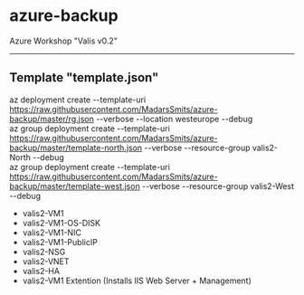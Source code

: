 # azure-backup
Azure Workshop "Valis v0.2"

---------------
Template "template.json"
---------------
az deployment create --template-uri https://raw.githubusercontent.com/MadarsSmits/azure-backup/master/rg.json --verbose --location westeurope --debug  
az group deployment create --template-uri https://raw.githubusercontent.com/MadarsSmits/azure-backup/master/template-north.json --verbose --resource-group valis2-North --debug  
az group deployment create --template-uri https://raw.githubusercontent.com/MadarsSmits/azure-backup/master/template-west.json --verbose --resource-group valis2-West --debug  

- valis2-VM1
- valis2-VM1-OS-DISK
- valis2-VM1-NIC
- valis2-VM1-PublicIP
- valis2-NSG
- valis2-VNET
- valis2-HA
- valis2-VM1 Extention (Installs IIS Web Server + Management)